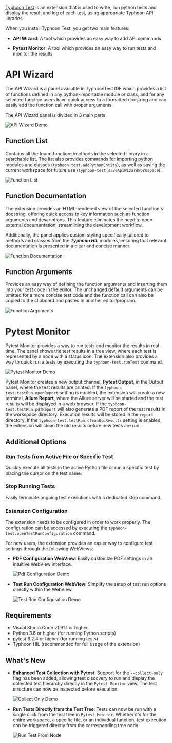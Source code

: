 [Typhoon Test](https://marketplace.visualstudio.com/items?itemName=balsabulatovic.tt-demo)
is an extension that is used to write, run python tests and display the result and log of each test,
using appropriate Typhoon API libraries.

When you install Typhoon Test, you get two main features:

- **API Wizard**: A tool which provides an easy way to add API commands

- **Pytest Monitor**: A tool which provides an easy way to run tests and monitor the results

# API Wizard

The API Wizard is a panel available in TyphoonTest IDE which provides a list of functions defined
in any python-importable module or class, and for any selected function users have quick access to
a formatted docstring and can easily add the function call with proper arguments

The API Wizard panel is divided in 3 main parts

![API Wizard Demo](/assets/api-wizard-all-views50.gif)

## Function List

Contains all the found functions/methods in the selected library in a searchable list. 
The list also provides commands for importing python modules and classes (`typhoon-test.addPythonEntity`),
as well as saving the current workspace for future use (`typhoon-test.saveApiWizardWorkspace`).

![Function List](/assets/function-list.gif)

## Function Documentation

The extension provides an HTML-rendered view of the selected function's docstring, offering quick access to key information such as function arguments and descriptions. This feature eliminates the need to open external documentation, streamlining the development workflow.

Additionally, the panel applies custom styling specifically tailored to methods and classes from the **_Typhoon HIL_** modules, ensuring that relevant documentation is presented in a clear and concise manner.

![Function Documentation](/assets/function-documentation.png)

## Function Arguments

Provides an easy way of defining the function arguments and inserting them into your test code in the editor.
The unchanged default arguments can be omitted for a more concise test code and the function call can also be copied
to the clipboard and pasted in another editor/program.

![Function Arguments](/assets/insert-function.gif)

# Pytest Monitor

Pytest Monitor provides a way to run tests and monitor the results in real-time.
The panel shows the test results in a tree view, where each test is represented by a node with a status icon.
The extension also provides a way to quick run a tests by executing the `typhoon-test.runTest` command.

![Pytest Monitor Demo](/assets/pytest-demo.gif)

Pytest Monitor creates a new output channel, **Pytest Output**, in the Output panel, where the test results are printed.
If the `typhoon-test.testRun.openReport` setting is enabled, the extension will create a new terminal, **Allure Report**,
where the Allure server will be started and the test results will be displayed in a web browser.
If the `typhoon-test.testRun.pdfReport` will also generate a PDF report of the test results in the workspace directory.
Execution results will be stored in the `report` directory. If the `typhoon-test.testRun.cleanOldResults` setting is enabled,
the extension will clean the old results before new tests are run.

## Additional Options

### Run Tests from Active File or Specific Test

Quickly execute all tests in the active Python file or run a specific test by placing the cursor on the test name.

### Stop Running Tests

Easily terminate ongoing test executions with a dedicated stop command.

### Extension Configuration

The extension needs to be configured in order to work properly. The configuration can be accessed by executing the
`typhoon-test.openTestRunConfiguration` command.

For new users, the extension provides an easier way to configure test settings through the following WebViews:

- **PDF Configuration WebView**: Easily customize PDF settings in an intuitive WebView interface.

    ![Pdf Configuration Demo](/assets/pdf-configuration.gif)

- **Test Run Configuration WebView**: Simplify the setup of test run options directly within the WebView.

    ![Test Run Configuration Demo](/assets/test-run-configuration.gif)


## Requirements

- Visual Studio Code v1.91.1 or higher
- Python 3.6 or higher (for running Python scripts)
- pytest 6.2.4 or higher (for running tests)
- Typhoon HIL (recommended for full usage of the extension)

## What's New

- **Enhanced Test Collection with Pytest**: Support for the `--collect-only` flag has been added, allowing test discovery to run and display the collected test hierarchy directly in the `Pytest Monitor` view. The test structure can now be inspected before execution.

    ![Collect Only Demo](/assets/collect-only.gif)

- **Run Tests Directly from the Test Tree**: Tests can now be run with a single click from the test tree in `Pytest Monitor`. Whether it's for the entire workspace, a specific file, or an individual function, test execution can be triggered directly from the corresponding tree node.

    ![Run Test From Node](/assets/pytest-run-from-node.png)
